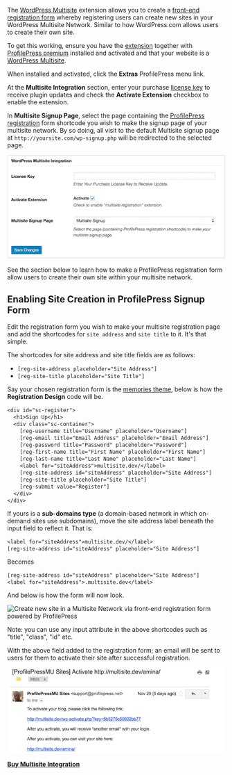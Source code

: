 The [WordPress Multisite](http://profilepress.net/downloads/multisite) extension allows you to create a [front-end registration form](../build/registration-form.md) whereby registering users can create new sites in your WordPress Multisite Network. Similar to how WordPress.com allows users to create their own site.

To get this working, ensure you have the [extension](https://profilepress.net/downloads/multisite/) together with [ProfilePress premium](http://profilepress.net/pricing/) installed and activated and that your website is a [WordPress Multisite](https://codex.wordpress.org/Create_A_Network).

When installed and activated, click the **Extras** ProfilePress menu link.


At the **Multisite Integration** section, enter your purchase [license key](http://profilepress.net/downloads/multisite/) to receive plugin updates and check the **Activate Extension** checkbox to enable the extension.


In **Multisite Signup Page**, select the page containing the [ProfilePress registration](../build/registration-form.md) form shortcode you wish to make the signup page of your multisite network. By so doing, all visit to the default Multisite signup page at  `http://yoursite.com/wp-signup.php` will be redirected to the selected page.


![Activate WordPress Multisite Integration](img/wp-multisite-integration-settings.png)

See the section below to learn how to make a ProfilePress registration form allow users to create their own site within your multisite network.


## Enabling Site Creation in ProfilePress Signup Form 

Edit the registration form you wish to make your multisite registration page and add the shortcodes for `site address` and `site title` to it. It's that simple.


The shortcodes for site address and site title fields are as follows:

* `[reg-site-address placeholder="Site Address"]`
* `[reg-site-title placeholder="Site Title"]`

Say your chosen registration form is the [memories theme](https://profilepress.net/downloads/memories-registration-theme/), below is how the **Registration Design** code will be.

```
<div id="sc-register">
  <h1>Sign Up</h1>
  <div class="sc-container">
    [reg-username title="Username" placeholder="Username"]
    [reg-email title="Email Address" placeholder="Email Address"]
    [reg-password title="Password" placeholder="Password"]
    [reg-first-name title="First Name" placeholder="First Name"]
    [reg-last-name title="Last Name" placeholder="Last Name"]
    <label for="siteAddress">multisite.dev/</label>
    [reg-site-address id="siteAddress" placeholder="Site Address"]
    [reg-site-title placeholder="Site Title"]
    [reg-submit value="Register"]
  </div>
</div>
```

If yours is a <strong>sub-domains type</strong> (a domain-based network in which on-demand sites use subdomains), move the site address label beneath the input field to reflect it. That is:

```
<label for="siteAddress">multisite.dev/</label>
[reg-site-address id="siteAddress" placeholder="Site Address"]
```

Becomes

```
[reg-site-address id="siteAddress" placeholder="Site Address"]
<label for="siteAddress">.multisite.dev</label>
```

And below is how the form will now look.

![Create new site in a Multisite Network via front-end registration form powered by ProfilePress](https://d13njzr7tvlzz9.cloudfront.net/wp-content/uploads/edd/2016/12/create-new-site-network-multisite-1.png)

Note: you can use any input attribute in the above shortcodes such as "title", "class", "id" etc.

With the above field added to the registration form; an email will be sent to users for them to activate their site after successful registration.

![Activate new site of WordPress Multisite](img/activate-wordpress-multisite-site.png)

<a href="https://profilepress.net/downloads/multisite/?ref=multisite_doc">
 <div class="buy-now-green">
      <strong>Buy Multisite Integration</strong>
 </div>
</a>

